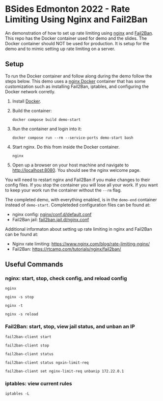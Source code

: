 # BSides Edmonton 2022 - Rate Limiting Using Nginx and Fail2Ban

An demonstration of how to set up rate limiting using [nginx](https://nginx.org/) and [Fail2Ban](http://www.fail2ban.org).  This repo has the Docker container used for demo and the slides.  The Docker container should NOT be used for production.  It is setup for the demo and to mimic setting up rate limiting on a server.

## Setup

To run the Docker container and follow along during the demo follow the steps below.  This demo uses a [nginx Docker](https://hub.docker.com/_/nginx) container that has some customization such as installing Fail2Ban, iptables, and configuring the Docker network corretly.

1) Install [Docker](https://docs.docker.com/get-docker/).

2) Build the container:

    ```
    docker compose build demo-start
    ```

3) Run the container and login into it:

    ```
    docker compose run --rm --service-ports demo-start bash
    ```

4) Start nginx.  Do this from inside the Docker container.

    ```
    nginx
    ```

5) Open up a browser on your host machine and navigate to [http://localhost:8080](http://localhost:8080).  You should see the nginx welcome page.

You will need to restart nginx and Fail2Ban if you make changes to their config files.  If you stop the container you will lose all your work.  If you want to keep your work run the container without the `--rm` flag.

The completed demo, with everything enabled, is in the `demo-end` container instead of `demo-start`.  Completeded configuration files can be found at:

- nginx config: [nginx/conf.d/default.conf](nginx/conf.d/default.conf)
- Fail2Ban jail: [fail2ban.jail.d/nginx.conf](fail2ban.jail.d/nginx.conf)

Additional informaton about setting up rate limiting in nginx and Fail2Ban can be found at:

- Nginx rate limiting: https://www.nginx.com/blog/rate-limiting-nginx/
- Fail2Ban: https://rtcamp.com/tutorials/nginx/fail2ban/

## Useful Commands

### nginx: start, stop, check config, and reload config

```
nginx
```

```
nginx -s stop
```

```
nginx -t
```

```
nginx -s reload
```

### Fail2Ban: start, stop, view jail status, and unban an IP

```
fail2ban-client start
```

```
fail2ban-client stop
```

```
fail2ban-client status
```

```
fail2ban-client status ngxin-limit-req
```

```
fail2ban-client set nginx-limit-req unbanip 172.22.0.1
```

### iptables: view current rules

```
iptables -L
```